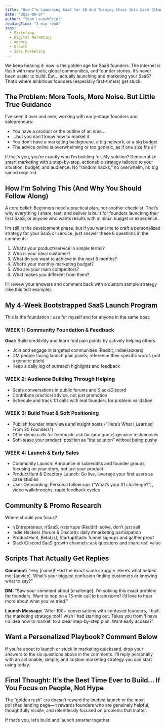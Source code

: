```yaml
---
title: "How I’m Launching SaaS for $0 And Turning Chaos Into Cash (Blueprint Inside)"
date: "2025-08-07"
author: "Team LaunchPrint"
readingTime: "3 min read"
tags:
  - Marketing
  - Digital Marketing
  - Agency
  - Growth
  - Saas Marketing
---
```


We keep hearing it: now is the golden age for SaaS founders. The internet is flush with new tools, global communities, and founder stories. It’s never been easier to build. But… actually launching and marketing your SaaS? That’s where ambitious founders (especially first-timers) get stuck.

## The Problem: More Tools, More Noise. But Little True Guidance
I’ve seen it over and over, working with early-stage founders and solopreneurs:

- You have a product or the outline of an idea…
- …but you don’t know how to market it
- You don’t have a marketing background, a big network, or a big budget
- The advice online is overwhelming or too generic, as if one size fits all

If that’s you, you’re exactly who I’m building for. My solution? Democratize smart marketing with a step-by-step, actionable strategy tailored to your situation, budget, and audience. No “random hacks,” no overwhelm, no big spend required.

## How I’m Solving This (And Why You Should Follow Along)
A core belief: Beginners need a practical plan, not another checklist. That’s why everything I share, test, and deliver is built for founders launching their first SaaS, or anyone who wants results with minimal budget or experience.

I’m still in the development phase, but if you want me to craft a personalized strategy for your SaaS or service, just answer these 6 questions in the comments:

1. What’s your product/service in simple terms?
2. Who is your ideal customer?
3. What do you want to achieve in the next 6 months?
4. What’s your monthly marketing budget?
5. Who are your main competitors?
6. What makes you different from them?

I’ll review your answers and comment back with a custom sample strategy (like this test example).

## My 4-Week Bootstrapped SaaS Launch Program
This is the foundation I use for myself and for anyone in the same boat:

### WEEK 1: Community Foundation & Feedback
**Goal:** Build credibility and learn real pain points by actively helping others.
- Join and engage in targeted communities (Reddit, IndieHackers)
- DM people facing launch pain points; reference their specific words (not a generic pitch)
- Keep a daily log of outreach highlights and feedback

### WEEK 2: Audience Building Through Helping
- Scale conversations in public forums and Slack/Discord
- Contribute practical advice, not just promotion
- Schedule and track 1:1 calls with real founders for problem validation

### WEEK 3: Build Trust & Soft Positioning
- Publish founder interviews and insight posts (“Here’s What I Learned From 20 Founders”)
- Offer demo calls for feedback; ask for (and quote) genuine testimonials
- Soft-tease your product: position as “the solution” without being pushy

### WEEK 4: Launch & Early Sales
- Community Launch: Announce in subreddits and founder groups, focusing on your story, not just your product
- ProductHunt & Directory Launch: Go live, leverage your first users as case studies
- User Onboarding: Personal follow-ups (“What’s your #1 challenge?”), video walkthroughs, rapid feedback cycles

## Community & Promo Research
Where should you focus?

- r/Entrepreneur, r/SaaS, r/startups (Reddit): solve, don’t just sell
- Indie Hackers (forum & Discord): daily #marketing participation
- ProductHunt, BetaList, StartupStash: funnel signups and gather proof
- Slack/Discord SaaS growth channels: ask questions and share real value

## Scripts That Actually Get Replies
**Comment:**
“Hey [name]! Had the exact same struggle. Here’s what helped me: [advice]. What’s your biggest confusion finding customers or knowing what to say?”

**DM:**
“Saw your comment about [challenge]. I’m solving this exact problem for founders. Want to hop on a 15-min call to brainstorm? I’d love to hear more about what you’ve tried.”

**Launch Message:**
“After 100+ conversations with confused founders, I built the marketing strategy tool I wish I had starting out. Takes you from ‘I have no idea how to market’ to a clear step-by-step plan. Want early access?”

## Want a Personalized Playbook? Comment Below
If you’re about to launch or stuck in marketing quicksand, drop your answers to the six questions above in the comments. I’ll reply personally with an actionable, simple, and custom marketing strategy you can start using today.

## Final Thought: It’s the Best Time Ever to Build… If You Focus on People, Not Hype
The “golden rush” era doesn’t reward the loudest launch or the most polished landing page—it rewards founders who are genuinely helpful, thoughtfully visible, and relentlessly focused on problems that matter.

If that’s you, let’s build and launch smarter together.
